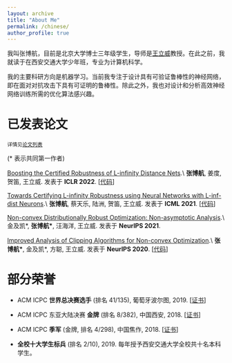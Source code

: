 ```yaml
---
layout: archive
title: "About Me"
permalink: /chinese/
author_profile: true
---
```


我叫张博航，目前是北京大学博士三年级学生，导师是[王立威](http://www.liweiwang-pku.com/)教授。在此之前，我就读于在西安交通大学少年班，专业为计算机科学。

我的主要科研方向是机器学习。当前我专注于设计具有可验证鲁棒性的神经网络，即在面对对抗攻击下具有可证明的鲁棒性。除此之外，我也对设计和分析高效神经网络训练所需的优化算法感兴趣。


已发表论文
======
<sub>详情见[论文列表](/publications/)<sub>

(\* 表示共同第一作者)

[Boosting the Certified Robustness of L-infinity Distance Nets](https://arxiv.org/abs/2110.06850).\\
**张博航**, 姜度, 贺笛, 王立威. 发表于 **ICLR 2022**. \[[代码](https://github.com/zbh2047/L_inf-dist-net-v2)\]

[Towards Certifying L-infinity Robustness using Neural Networks with L-inf-dist Neurons](https://arxiv.org/abs/2102.05363).\\
**张博航**, 蔡天乐, 陆洲, 贺笛, 王立威. 发表于 **ICML 2021**. \[[代码](https://github.com/zbh2047/L_inf-dist-net)\]

[Non-convex Distributionally Robust Optimization: Non-asymptotic Analysis](https://arxiv.org/abs/2110.12459).\\
金及凯\*, **张博航\***, 汪海洋, 王立威. 发表于 **NeurIPS 2021**.

[Improved Analysis of Clipping Algorithms for Non-convex Optimization](https://arxiv.org/abs/2010.02519).\\
**张博航\***, 金及凯\*, 方聪, 王立威. 发表于 **NeurIPS 2020**. \[[代码](https://github.com/zbh2047/clipping-algorithms)\]

部分荣誉
======

- ACM ICPC **世界总决赛选手** (排名 41/135), 葡萄牙波尔图, 2019. \[[证书](/files/WorldFinalCertificate.pdf)\]

- ACM ICPC 东亚大陆决赛 **金牌** (排名 8/382), 中国西安, 2018. \[[证书](/files/ECFinalCertificate.pdf)\]

- ACM ICPC **季军** (金牌, 排名 4/298), 中国焦作, 2018. \[[证书](/files/JiaozuoCertificate.pdf)\]

- **全校十大学生标兵** (排名 2/10), 2019. 每年授予西安交通大学全校共十名本科学生。

